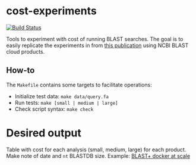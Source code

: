 # cost-experiments

[![Build Status](https://travis-ci.org/christiam/cost-experiments.svg?branch=master)](https://travis-ci.org/christiam/cost-experiments)

Tools to experiment with cost of running BLAST searches.
The goal is to easily replicate the experiments in from [this
publication](https://www.ncbi.nlm.nih.gov/pubmed/31040829) using NCBI BLAST cloud
products. 

## How-to

The `Makefile` contains some targets to facilitate operations:

* Initialize test data: `make data/query.fa`
* Run tests: `make [small | medium | large]`
* Check script syntax: `make check`

# Desired output

Table with cost for each analysis (small, medium, large) for each product.
Make note of date and `nt` BLASTDB size.
Example: [BLAST+ docker at scale](https://github.com/ncbi/blast_plus_docs#section-3---using-the-blast-docker-image-at-production-scale)
